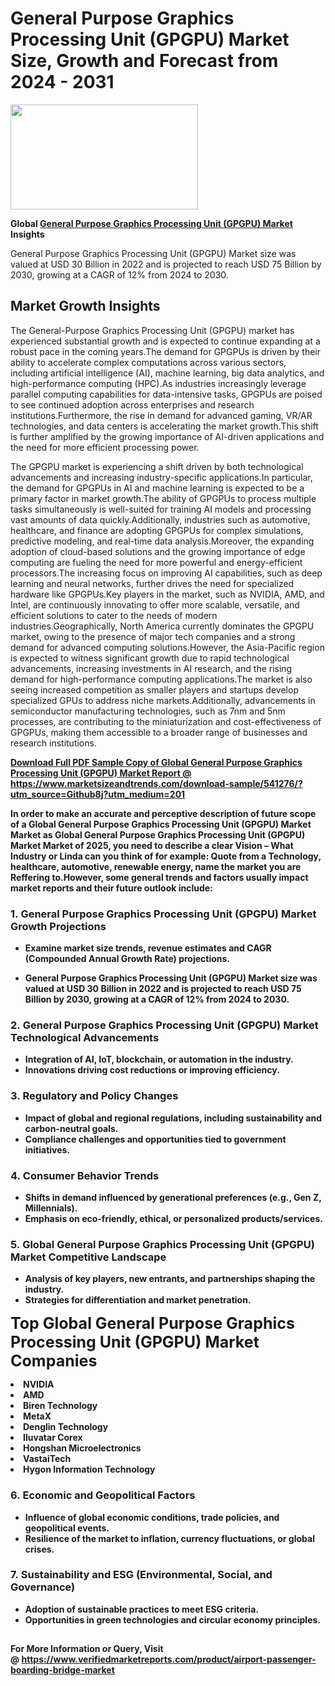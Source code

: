 <H1>General Purpose Graphics Processing Unit (GPGPU) Market Size, Growth and Forecast from 2024 - 2031</H1><img class="aligncenter size-medium wp-image-584254" src="https://thirdeyenews.in/wp-content/uploads/2024/09/Global-Market-Research-300x168.jpeg" alt="" width="300" height="168" /><p><strong>Global&nbsp;<a href="https://www.marketsizeandtrends.com/download-sample/541276/?utm_source=Github8j?utm_medium=201">General Purpose Graphics Processing Unit (GPGPU) Market</a> Insights</strong></p><p>General Purpose Graphics Processing Unit (GPGPU) Market size was valued at USD 30 Billion in 2022 and is projected to reach USD 75 Billion by 2030, growing at a CAGR of 12% from 2024 to 2030.</p><p><h2>Market Growth Insights</h2> <p>The General-Purpose Graphics Processing Unit (GPGPU) market has experienced substantial growth and is expected to continue expanding at a robust pace in the coming years.The demand for GPGPUs is driven by their ability to accelerate complex computations across various sectors, including artificial intelligence (AI), machine learning, big data analytics, and high-performance computing (HPC).As industries increasingly leverage parallel computing capabilities for data-intensive tasks, GPGPUs are poised to see continued adoption across enterprises and research institutions.Furthermore, the rise in demand for advanced gaming, VR/AR technologies, and data centers is accelerating the market growth.This shift is further amplified by the growing importance of AI-driven applications and the need for more efficient processing power.</p> <p><strong><a href="#"></a></strong></p> <p>The GPGPU market is experiencing a shift driven by both technological advancements and increasing industry-specific applications.In particular, the demand for GPGPUs in AI and machine learning is expected to be a primary factor in market growth.The ability of GPGPUs to process multiple tasks simultaneously is well-suited for training AI models and processing vast amounts of data quickly.Additionally, industries such as automotive, healthcare, and finance are adopting GPGPUs for complex simulations, predictive modeling, and real-time data analysis.Moreover, the expanding adoption of cloud-based solutions and the growing importance of edge computing are fueling the need for more powerful and energy-efficient processors.The increasing focus on improving AI capabilities, such as deep learning and neural networks, further drives the need for specialized hardware like GPGPUs.Key players in the market, such as NVIDIA, AMD, and Intel, are continuously innovating to offer more scalable, versatile, and efficient solutions to cater to the needs of modern industries.Geographically, North America currently dominates the GPGPU market, owing to the presence of major tech companies and a strong demand for advanced computing solutions.However, the Asia-Pacific region is expected to witness significant growth due to rapid technological advancements, increasing investments in AI research, and the rising demand for high-performance computing applications.The market is also seeing increased competition as smaller players and startups develop specialized GPUs to address niche markets.Additionally, advancements in semiconductor manufacturing technologies, such as 7nm and 5nm processes, are contributing to the miniaturization and cost-effectiveness of GPGPUs, making them accessible to a broader range of businesses and research institutions.</p> <p><strong><a href="#"></p><p><span class=""><strong>Download Full PDF Sample Copy of Global General Purpose Graphics Processing Unit (GPGPU) Market Report</strong> @ <a href="https://www.marketsizeandtrends.com/download-sample/541276/?utm_source=Github8j?utm_medium=201" target="_blank">https://www.marketsizeandtrends.com/download-sample/541276/?utm_source=Github8j?utm_medium=201</a></span></p><p>In order to make an accurate and perceptive description of future scope of a Global&nbsp;General Purpose Graphics Processing Unit (GPGPU) Market Market as Global&nbsp;General Purpose Graphics Processing Unit (GPGPU) Market Market of 2025, you need to describe a clear Vision &ndash; What Industry or Linda can you think of for example: Quote from a Technology, healthcare, automotive, renewable energy, name the market you are Reffering to.However, some general trends and factors usually impact market reports and their future outlook include:</p><h3>1.&nbsp;<strong>General Purpose Graphics Processing Unit (GPGPU) Market Growth Projections</strong></h3><ul><li>Examine market size trends, revenue estimates and CAGR (Compounded Annual Growth Rate) projections.</li><li><p>General Purpose Graphics Processing Unit (GPGPU) Market size was valued at USD 30 Billion in 2022 and is projected to reach USD 75 Billion by 2030, growing at a CAGR of 12% from 2024 to 2030.</p></li></ul><h3>2.&nbsp;<strong>General Purpose Graphics Processing Unit (GPGPU) Market Technological Advancements</strong></h3><ul><li>Integration of AI, IoT, blockchain, or automation in the industry.</li><li>Innovations driving cost reductions or improving efficiency.</li></ul><h3>3.&nbsp;<strong>Regulatory and Policy Changes</strong></h3><ul><li>Impact of global and regional regulations, including sustainability and carbon-neutral goals.</li><li>Compliance challenges and opportunities tied to government initiatives.</li></ul><h3>4.&nbsp;<strong>Consumer Behavior Trends</strong></h3><ul><li>Shifts in demand influenced by generational preferences (e.g., Gen Z, Millennials).</li><li>Emphasis on eco-friendly, ethical, or personalized products/services.</li></ul><h3>5.&nbsp;<strong>Global General Purpose Graphics Processing Unit (GPGPU) Market Competitive Landscape</strong></h3><ul><li>Analysis of key players, new entrants, and partnerships shaping the industry.</li><li>Strategies for differentiation and market penetration.</li></ul><p data-pm-slice="1 1 []"><span style="color: inherit; font-family: inherit; font-size: 25px;">Top Global General Purpose Graphics Processing Unit (GPGPU) Market Companies</span></p><div class="" data-test-id=""><p><li>NVIDIA</li><li> AMD</li><li> Biren Technology</li><li> MetaX</li><li> Denglin Technology</li><li> Iluvatar Corex</li><li> Hongshan Microelectronics</li><li> VastaiTech</li><li> Hygon Information Technology</li></p></div><h3>6.&nbsp;<strong>Economic and Geopolitical Factors</strong></h3><ul><li>Influence of global economic conditions, trade policies, and geopolitical events.</li><li>Resilience of the market to inflation, currency fluctuations, or global crises.</li></ul><h3>7.&nbsp;<strong>Sustainability and ESG (Environmental, Social, and Governance)</strong></h3><ul><li>Adoption of sustainable practices to meet ESG criteria.</li><li>Opportunities in green technologies and circular economy principles.</li></ul><h2><strong style="font-size: 14px;">For More Information or Query, Visit @&nbsp;</strong><a style="background-color: #ffffff; font-size: 14px;" href="https://www.marketsizeandtrends.com/report/general-purpose-graphics-processing-unit-gpgpu-market/" target="_blank">https://www.verifiedmarketreports.com/product/airport-passenger-boarding-bridge-market</a></h2>